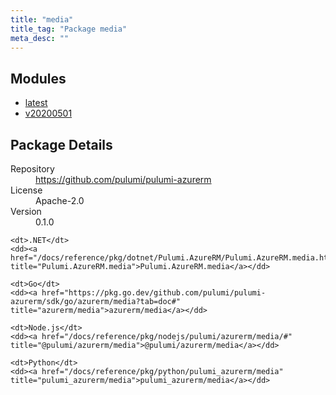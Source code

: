```yaml
---
title: "media"
title_tag: "Package media"
meta_desc: ""
---
```


<!-- WARNING: this file was generated by Pulumi Docs Generator. -->
<!-- Do not edit by hand unless you're certain you know what you are doing! -->



<h2 id="modules">Modules</h2>
<ul class="api">
    <li><a href="latest/" title="latest"><span class="symbol module"></span>latest</a></li>
    <li><a href="v20200501/" title="v20200501"><span class="symbol module"></span>v20200501</a></li>
</ul>

<h2 id="package-details">Package Details</h2>
<dl class="package-details">
	<dt>Repository</dt>
	<dd><a href="https://github.com/pulumi/pulumi-azurerm">https://github.com/pulumi/pulumi-azurerm</a></dd>
	<dt>License</dt>
	<dd>Apache-2.0</dd>
	<dt>Version</dt>
	<dd>0.1.0</dd>
</dl>



<dl class="tabular">

    <dt>.NET</dt>
    <dd><a href="/docs/reference/pkg/dotnet/Pulumi.AzureRM/Pulumi.AzureRM.media.html" title="Pulumi.AzureRM.media">Pulumi.AzureRM.media</a></dd>

    <dt>Go</dt>
    <dd><a href="https://pkg.go.dev/github.com/pulumi/pulumi-azurerm/sdk/go/azurerm/media?tab=doc#" title="azurerm/media">azurerm/media</a></dd>

    <dt>Node.js</dt>
    <dd><a href="/docs/reference/pkg/nodejs/pulumi/azurerm/media/#" title="@pulumi/azurerm/media">@pulumi/azurerm/media</a></dd>

    <dt>Python</dt>
    <dd><a href="/docs/reference/pkg/python/pulumi_azurerm/media" title="pulumi_azurerm/media">pulumi_azurerm/media</a></dd>

</dl>


